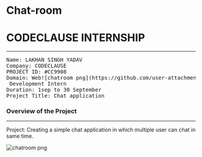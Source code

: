 # Chat-room
# CODECLAUSE INTERNSHIP 
<hr></hr>
<pre>
Name: LAKHAN SINGH YADAV
Company: CODECLAUSE
PROJECT ID: #CC9908
Domain: Web![chatroom png](https://github.com/user-attachments/assets/cd30d84b-38a0-4592-8a4b-a1516b9993b9)
 Development Intern
Duration: 1sep to 30 September
Project Title: Chat application</pre>
<h3>Overview of the Project</h3>
<hr>
<p>Project: Creating a simple chat application in which multiple user can chat in same time.</p> 

![chatroom png](https://github.com/user-attachments/assets/a2542624-dade-4927-abf6-7bd5a8b6abe8)






